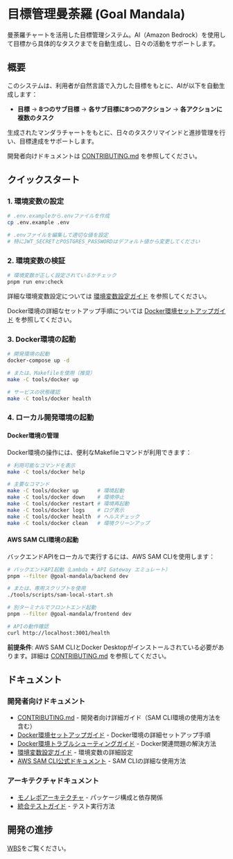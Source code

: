 # 目標管理曼荼羅 (Goal Mandala)

曼荼羅チャートを活用した目標管理システム。AI（Amazon Bedrock）を使用して目標から具体的なタスクまでを自動生成し、日々の活動をサポートします。

## 概要

このシステムは、利用者が自然言語で入力した目標をもとに、AIが以下を自動生成します：

- **目標** → **8つのサブ目標** → **各サブ目標に8つのアクション** → **各アクションに複数のタスク**

生成されたマンダラチャートをもとに、日々のタスクリマインドと進捗管理を行い、目標達成をサポートします。

開発者向けドキュメントは [CONTRIBUTING.md](./CONTRIBUTING.md) を参照してください。

## クイックスタート

### 1. 環境変数の設定

```bash
# .env.exampleから.envファイルを作成
cp .env.example .env

# .envファイルを編集して適切な値を設定
# 特にJWT_SECRETとPOSTGRES_PASSWORDはデフォルト値から変更してください
```

### 2. 環境変数の検証

```bash
# 環境変数が正しく設定されているかチェック
pnpm run env:check
```

詳細な環境変数設定については [環境変数設定ガイド](./docs/environment-variables.md) を参照してください。

Docker環境の詳細なセットアップ手順については [Docker環境セットアップガイド](./docs/docker-setup-guide.md) を参照してください。

### 3. Docker環境の起動

```bash
# 開発環境の起動
docker-compose up -d

# または、Makefileを使用（推奨）
make -C tools/docker up

# サービスの状態確認
make -C tools/docker health
```

### 4. ローカル開発環境の起動

#### Docker環境の管理

Docker環境の操作には、便利なMakefileコマンドが利用できます：

```bash
# 利用可能なコマンドを表示
make -C tools/docker help

# 主要なコマンド
make -C tools/docker up      # 環境起動
make -C tools/docker down    # 環境停止
make -C tools/docker restart # 環境再起動
make -C tools/docker logs    # ログ表示
make -C tools/docker health  # ヘルスチェック
make -C tools/docker clean   # 環境クリーンアップ
```

#### AWS SAM CLI環境の起動

バックエンドAPIをローカルで実行するには、AWS SAM CLIを使用します：

```bash
# バックエンドAPI起動（Lambda + API Gateway エミュレート）
pnpm --filter @goal-mandala/backend dev

# または、専用スクリプトを使用
./tools/scripts/sam-local-start.sh

# 別ターミナルでフロントエンド起動
pnpm --filter @goal-mandala/frontend dev

# APIの動作確認
curl http://localhost:3001/health
```

**前提条件**: AWS SAM CLIとDocker Desktopがインストールされている必要があります。詳細は [CONTRIBUTING.md](./CONTRIBUTING.md) を参照してください。

## ドキュメント

### 開発者向けドキュメント

- [CONTRIBUTING.md](./CONTRIBUTING.md) - 開発者向け詳細ガイド（SAM CLI環境の使用方法を含む）
- [Docker環境セットアップガイド](./docs/docker-setup-guide.md) - Docker環境の詳細セットアップ手順
- [Docker環境トラブルシューティングガイド](./docs/docker-troubleshooting.md) - Docker関連問題の解決方法
- [環境変数設定ガイド](./docs/environment-variables.md) - 環境変数の詳細設定
- [AWS SAM CLI公式ドキュメント](https://docs.aws.amazon.com/serverless-application-model/latest/developerguide/) - SAM CLIの詳細な使用方法

### アーキテクチャドキュメント

- [モノレポアーキテクチャ](./docs/monorepo-architecture.md) - パッケージ構成と依存関係
- [統合テストガイド](./docs/integration-testing.md) - テスト実行方法

## 開発の進捗

[WBS](.kiro/steering/4-wbs.md)をご覧ください。
